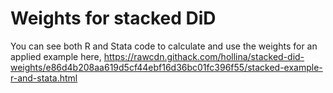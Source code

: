 # Weights for stacked DiD

You can see both R and Stata code to calculate and use the weights for an applied example here, https://rawcdn.githack.com/hollina/stacked-did-weights/e86d4b208aa619d5cf44ebf16d36bc01fc396f55/stacked-example-r-and-stata.html
